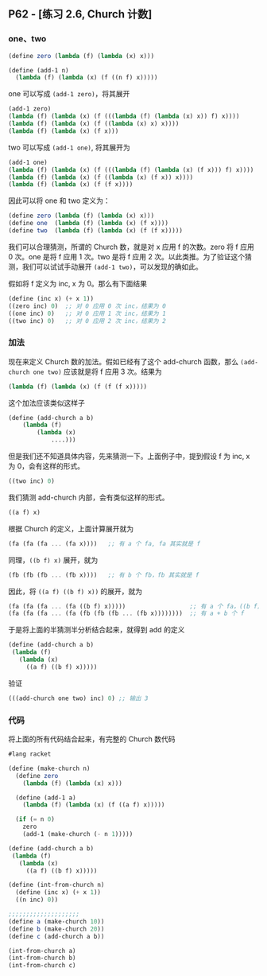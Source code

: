 ## P62 - [练习 2.6, Church 计数]

### one、two

``` Scheme
(define zero (lambda (f) (lambda (x) x)))

(define (add-1 n)
  (lambda (f) (lambda (x) (f ((n f) x)))))
```

one 可以写成 `(add-1 zero)`，将其展开

``` Scheme
(add-1 zero)
(lambda (f) (lambda (x) (f (((lambda (f) (lambda (x) x)) f) x))))
(lambda (f) (lambda (x) (f ((lambda (x) x) x))))
(lambda (f) (lambda (x) (f x)))
```

two 可以写成 `(add-1 one)`, 将其展开为

``` Scheme
(add-1 one)
(lambda (f) (lambda (x) (f (((lambda (f) (lambda (x) (f x))) f) x))))
(lambda (f) (lambda (x) (f ((lambda (x) (f x)) x))))
(lambda (f) (lambda (x) (f (f x))))
```

因此可以将 one 和 two 定义为：

``` Scheme
(define zero (lambda (f) (lambda (x) x)))
(define one  (lambda (f) (lambda (x) (f x))))
(define two  (lambda (f) (lambda (x) (f (f x)))))
```

我们可以合理猜测，所谓的 Church 数，就是对 x 应用 f 的次数。zero 将 f 应用 0 次。one 是将 f 应用 1 次。two 是将 f 应用 2 次。以此类推。为了验证这个猜测，我们可以试试手动展开 `(add-1 two)`，可以发现的确如此。

假如将 f 定义为 inc, x 为 0。那么有下面结果

``` Scheme
(define (inc x) (+ x 1))
((zero inc) 0)  ;; 对 0 应用 0 次 inc，结果为 0
((one inc) 0)   ;; 对 0 应用 1 次 inc，结果为 1
((two inc) 0)   ;; 对 0 应用 2 次 inc，结果为 2
``` 

### 加法

现在来定义 Church 数的加法。假如已经有了这个 add-church 函数，那么 `(add-church one two)` 应该就是将 f 应用 3 次。结果为

``` Scheme
(lambda (f) (lambda (x) (f (f (f x)))))
```

这个加法应该类似这样子

``` Scheme
(define (add-church a b)
	(lambda (f) 
		(lambda (x) 
			....)))
```

但是我们还不知道具体内容，先来猜测一下。上面例子中，提到假设 f 为 inc, x 为 0，会有这样的形式。

``` Scheme
((two inc) 0)
```

我们猜测 add-church 内部，会有类似这样的形式。

``` Scheme
((a f) x)
```

根据 Church 的定义，上面计算展开就为

``` Scheme
(fa (fa (fa ... (fa x))))	;; 有 a 个 fa, fa 其实就是 f
```

同理，`((b f) x)` 展开，就为

``` Scheme
(fb (fb (fb ... (fb x))))	;; 有 b 个 fb，fb 其实就是 f
```

因此，将 `((a f) ((b f) x))` 的展开，就为

``` Scheme
(fa (fa (fa ... (fa ((b f) x)))))                  ;; 有 a 个 fa，((b f) x) 还没有展开
(fa (fa (fa ... (fa (fb (fb (fb ... (fb x))))))))  ;; 有 a + b 个 f
```

于是将上面的半猜测半分析结合起来，就得到 add 的定义

``` Scheme
(define (add-church a b) 
 (lambda (f) 
   (lambda (x) 
     ((a f) ((b f) x)))))
```

验证

``` Scheme
(((add-church one two) inc) 0) ;; 输出 3
```

### 代码

将上面的所有代码结合起来，有完整的 Church 数代码

``` Scheme
#lang racket

(define (make-church n)
  (define zero 
    (lambda (f) (lambda (x) x)))

  (define (add-1 a)
    (lambda (f) (lambda (x) (f ((a f) x)))))

  (if (= n 0) 
    zero
    (add-1 (make-church (- n 1)))))

(define (add-church a b) 
 (lambda (f) 
   (lambda (x) 
     ((a f) ((b f) x)))))

(define (int-from-church n)
  (define (inc x) (+ x 1))
  ((n inc) 0))

;;;;;;;;;;;;;;;;;;;;
(define a (make-church 10))
(define b (make-church 20))
(define c (add-church a b))

(int-from-church a)
(int-from-church b)
(int-from-church c)
```
